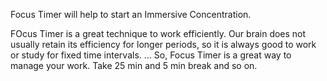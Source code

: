 
Focus Timer
will help to start an Immersive Concentration.

FOcus Timer is a great technique to work efficiently. Our brain does not usually retain its efficiency for longer periods, so it is always good to work or study for fixed time intervals. ... So, Focus Timer is a great way to manage your work.
Take 25 min and 5 min break and so on.
